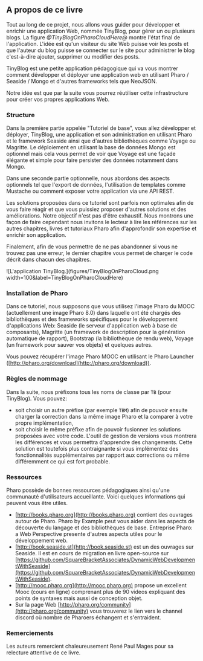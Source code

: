 ## A propos de ce livreTout au long de ce projet, nous allons vous guider pour développer et enrichir une application Web, nommée TinyBlog, pour gérer un ou plusieurs blogs. La figure *@TinyBlogOnPharoCloudHere@* montre l'état final de l'application. L'idée est qu'un visiteur du site Web puisse voir les posts et que l'auteur du blog puisse se connecter sur le site pour administrer le blog c'est-à-dire ajouter, supprimer ou modifier des posts.TinyBlog est une petite application pédagogique qui va vous montrer comment développer et déployer une application web en utilisant Pharo / Seaside / Mongo et d'autres frameworks tels que NeoJSON.Notre idée est que par la suite vous pourrez réutiliser cette infrastructure pour créer vos propres applications Web.### StructureDans la première partie appelée "Tutoriel de base", vous allez développer et déployer, TinyBlog, une  application et son administration en utilisant Pharo et le framework Seaside ainsi que d'autres bibliothèques comme Voyage ou Magritte. Le déploiement en utilisant la base de données Mongo est optionnel mais cela vous permet de voir que Voyage est une façade élégante et simple pour faire persister des données notamment dans Mongo.Dans une seconde partie optionnelle, nous abordons des aspects optionnels tel que l'export de données, l'utilisation de templates comme Mustache ou comment exposer votre application via une API REST.Les solutions proposées dans ce tutoriel sont parfois non optimales afin de vous faire réagir et que vous puissiez proposer d'autres solutions et des améliorations. Notre objectif n'est pas d'être exhaustif. Nous montrons une façon de faire cependant nous invitons le lecteur à lire les références sur les autres chapitres, livres et tutoriaux Pharo afin d'approfondir son expertise et enrichir son application.Finalement, afin de vous permettre de ne pas abandonner si vous ne trouvez pas une erreur, le dernier chapitre vous permet de chargerle code décrit dans chacun des chapitres.![L'application TinyBlog.](figures/TinyBlogOnPharoCloud.png width=100&label=TinyBlogOnPharoCloudHere)### Installation de PharoDans ce tutoriel, nous supposons que vous utilisez l'image Pharo du MOOC (actuellement une image Pharo 8.0) dans laquelle ont été chargés des bibliothèques et des frameworks spécifiques pour le développement d'applications Web: Seaside (le serveur d'application web à base de composants), Magritte (un framework de description pour la génération automatique de rapport), Bootstrap (la bibliothèque de rendu web), Voyage (un framework pour sauver vos objets) et quelques autres.Vous pouvez récupérer l'image Pharo MOOC en utilisant le Pharo Launcher ([http://pharo.org/download](http://pharo.org/download)).### Règles de nommageDans la suite, nous préfixons tous les noms de classe par `TB` (pour TinyBlog).Vous pouvez:- soit choisir un autre préfixe (par exemple `TBM`) afin de pouvoir ensuite charger la correction dans la même image Pharo et la comparer à votre propre implémentation,- soit choisir le même préfixe afin de pouvoir fusionner les solutions proposées avec votre code. L'outil de gestion de versions vous montrera les différences et vous permettra d'apprendre des changements. Cette solution est toutefois plus contraignante si vous implémentez des fonctionnalités supplémentaires par rapport aux corrections ou même différemment ce qui est fort probable.### RessourcesPharo possède de bonnes ressources pédagogiques ainsi qu'une communauté d'utilisateurs accueillante. Voici quelques informations qui peuvent vous être utiles.- [http://books.pharo.org](http://books.pharo.org) contient des ouvrages autour de Pharo. Pharo by Example peut vous aider dans les aspects de découverte du langage et des bibliothèques de base. Entreprise Pharo: a Web Perspective presente d'autres aspects utiles pour le développement web.- [http://book.seaside.st](http://book.seaside.st) est un des ouvrages sur Seaside. Il est en cours de migration en livre open-source sur [https://github.com/SquareBracketAssociates/DynamicWebDevelopmentWithSeaside](https://github.com/SquareBracketAssociates/DynamicWebDevelopmentWithSeaside).- [http://mooc.pharo.org](http://mooc.pharo.org) propose un excellent Mooc (cours en ligne) comprenant plus de 90 videos expliquant des points de syntaxes mais aussi de conception objet.- Sur la page Web [http://pharo.org/community](http://pharo.org/community) vous trouverez le lien vers le channel discord où nombre de Pharoers échangent et s'entraident.### RemerciementsLes auteurs remercient chaleureusement René Paul Mages pour sa relecture attentive de ce livre.